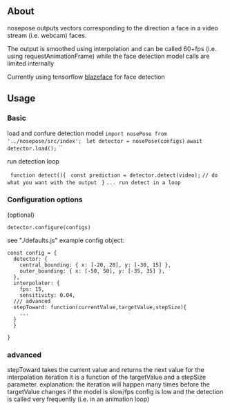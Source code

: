 ## About

nosepose outputs vectors corresponding to the direction a face in a video stream (i.e. webcam) faces.

The output is smoothed using interpolation and can be called 60+fps (i.e. using requestAnimationFrame) while the face detection model calls are limited internally

Currently using tensorflow [blazeface](https://github.com/tensorflow/tfjs-models/tree/master/blazeface) for face detection

## Usage

### Basic

load and confure detection model
`import nosePose from '../nosepose/src/index';`
` let detector = nosePose(configs)`
`await detector.load();`
``

run detection loop

` function detect(){`
` const prediction = detector.detect(video);`
`// do what you want with the output `
`}`
`... run detect in a loop`

### Configuration options

(optional)

`detector.configure(configs)`

see "./defaults.js"
example config object:

```
const config = {
  detector: {
    central_bounding: { x: [-20, 20], y: [-30, 15] },
    outer_bounding: { x: [-50, 50], y: [-35, 35] },
  },
  interpolator: {
    fps: 15,
    sensitivity: 0.04,
  /// advanced
  stepToward: function(currentValue,targetValue,stepSize){
    ...
  }
  }

}
```

### advanced

stepToward takes the current value and returns the next value for the interpolation iteration
it is a function of the targetValue and a stepSize parameter.
explanation: the iteration will happen many times before the targetValue changes if the
model is slow/fps config is low and the detection is called very frequently (i.e. in an animation loop)

```

```
